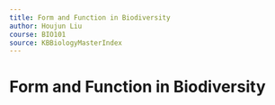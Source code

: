 ```yaml
---
title: Form and Function in Biodiversity
author: Houjun Liu
course: BIO101
source: KBBiologyMasterIndex
---
```


# Form and Function in Biodiversity

